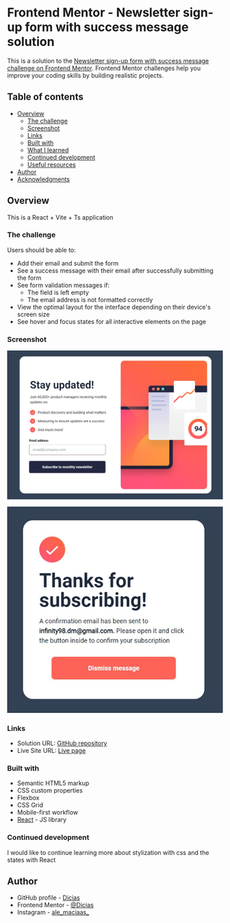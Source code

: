 # Frontend Mentor - Newsletter sign-up form with success message solution

This is a solution to the [Newsletter sign-up form with success message challenge on Frontend Mentor](https://www.frontendmentor.io/challenges/newsletter-signup-form-with-success-message-3FC1AZbNrv). Frontend Mentor challenges help you improve your coding skills by building realistic projects. 

## Table of contents

- [Overview](#overview)
  - [The challenge](#the-challenge)
  - [Screenshot](#screenshot)
  - [Links](#links)
  - [Built with](#built-with)
  - [What I learned](#what-i-learned)
  - [Continued development](#continued-development)
  - [Useful resources](#useful-resources)
- [Author](#author)
- [Acknowledgments](#acknowledgments)


## Overview
This is a React + Vite + Ts application

### The challenge

Users should be able to:

- Add their email and submit the form
- See a success message with their email after successfully submitting the form
- See form validation messages if:
  - The field is left empty
  - The email address is not formatted correctly
- View the optimal layout for the interface depending on their device's screen size
- See hover and focus states for all interactive elements on the page

### Screenshot

![ ](./public/screenshot.jpg)

![ ](./public/screenshot_2.jpg)


### Links

- Solution URL: [GitHub repository](https://github.com/Dicias/NewSlatter)
- Live Site URL: [Live page](https://your-live-site-url.com)

### Built with

- Semantic HTML5 markup
- CSS custom properties
- Flexbox
- CSS Grid
- Mobile-first workflow
- [React](https://reactjs.org/) - JS library


### Continued development

I would like to continue learning more about stylization with css and the states with React

## Author

- GitHub profile - [Dicias](https://github.com/Dicias)
- Frontend Mentor - [@Dicias](https://www.frontendmentor.io/profile/Dicias)
- Instagram - [ale_maciaas_](https://www.instagram.com/ale_maciaas_/)


